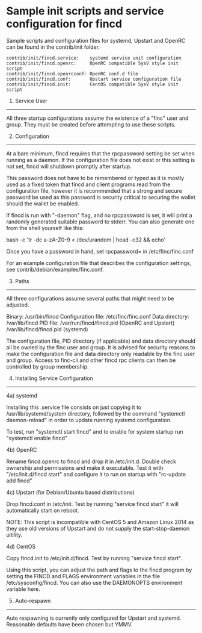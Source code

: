 Sample init scripts and service configuration for fincd
==========================================================

Sample scripts and configuration files for systemd, Upstart and OpenRC
can be found in the contrib/init folder.

    contrib/init/fincd.service:    systemd service unit configuration
    contrib/init/fincd.openrc:     OpenRC compatible SysV style init script
    contrib/init/fincd.openrcconf: OpenRC conf.d file
    contrib/init/fincd.conf:       Upstart service configuration file
    contrib/init/fincd.init:       CentOS compatible SysV style init script

1. Service User
---------------------------------

All three startup configurations assume the existence of a "finc" user
and group.  They must be created before attempting to use these scripts.

2. Configuration
---------------------------------

At a bare minimum, fincd requires that the rpcpassword setting be set
when running as a daemon.  If the configuration file does not exist or this
setting is not set, fincd will shutdown promptly after startup.

This password does not have to be remembered or typed as it is mostly used
as a fixed token that fincd and client programs read from the configuration
file, however it is recommended that a strong and secure password be used
as this password is security critical to securing the wallet should the
wallet be enabled.

If fincd is run with "-daemon" flag, and no rpcpassword is set, it will
print a randomly generated suitable password to stderr.  You can also
generate one from the shell yourself like this:

bash -c 'tr -dc a-zA-Z0-9 < /dev/urandom | head -c32 && echo'

Once you have a password in hand, set rpcpassword= in /etc/finc/finc.conf

For an example configuration file that describes the configuration settings,
see contrib/debian/examples/finc.conf.

3. Paths
---------------------------------

All three configurations assume several paths that might need to be adjusted.

Binary:              /usr/bin/fincd
Configuration file:  /etc/finc/finc.conf
Data directory:      /var/lib/fincd
PID file:            /var/run/fincd/fincd.pid (OpenRC and Upstart)
                     /var/lib/fincd/fincd.pid (systemd)

The configuration file, PID directory (if applicable) and data directory
should all be owned by the finc user and group.  It is advised for security
reasons to make the configuration file and data directory only readable by the
finc user and group.  Access to finc-cli and other fincd rpc clients
can then be controlled by group membership.

4. Installing Service Configuration
-----------------------------------

4a) systemd

Installing this .service file consists on just copying it to
/usr/lib/systemd/system directory, followed by the command
"systemctl daemon-reload" in order to update running systemd configuration.

To test, run "systemctl start fincd" and to enable for system startup run
"systemctl enable fincd"

4b) OpenRC

Rename fincd.openrc to fincd and drop it in /etc/init.d.  Double
check ownership and permissions and make it executable.  Test it with
"/etc/init.d/fincd start" and configure it to run on startup with
"rc-update add fincd"

4c) Upstart (for Debian/Ubuntu based distributions)

Drop fincd.conf in /etc/init.  Test by running "service fincd start"
it will automatically start on reboot.

NOTE: This script is incompatible with CentOS 5 and Amazon Linux 2014 as they
use old versions of Upstart and do not supply the start-stop-daemon uitility.

4d) CentOS

Copy fincd.init to /etc/init.d/fincd. Test by running "service fincd start".

Using this script, you can adjust the path and flags to the fincd program by
setting the FINCD and FLAGS environment variables in the file
/etc/sysconfig/fincd. You can also use the DAEMONOPTS environment variable here.

5. Auto-respawn
-----------------------------------

Auto respawning is currently only configured for Upstart and systemd.
Reasonable defaults have been chosen but YMMV.
